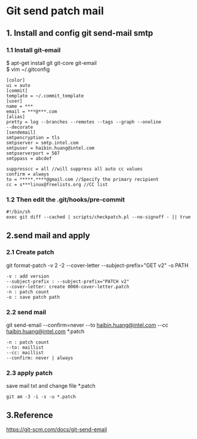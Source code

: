 # Git send patch mail #

## 1. Install and config git send-mail smtp ##
### 1.1 Install git-email ###
  $ apt-get install git git-core git-email  
  $ vim ~/.gitconfig

	[color]
	ui = auto
	[commit]
	template = ~/.commit_template
	[user]
	name = ***
	email = ***@***.com
	[alias]
	pretty = log --branches --remotes --tags --graph --oneline
	--decorate
	[sendemail]
	smtpencryption = tls
	smtpserver = smtp.intel.com
	smtpuser = haibin.huang@intel.com
	smtpserverport = 587
	smtppass = abcdef
	 
	suppresscc = all //will suppress all auto cc values
	confirm = always
	to = *****.****@gmail.com //Specify the primary recipient
	cc = s***linux@freelists.org //CC list

### 1.2 Then edit the .git/hooks/pre-commit ###
	#!/bin/sh
	exec git diff --cached | scripts/checkpatch.pl --no-signoff - || true

## 2.send mail and apply ##
### 2.1 Create patch ###

git format-patch -v 2 -2 --cover-letter --subject-prefix="GET v2" -o PATH

	-v : add version
	--subject-prefix : --subject-prefix="PATCH v2"
	--cover-letter: create 0000-cover-letter.patch
	-n : patch count
	-o : save patch path


### 2.2 send mail ###

  git send-email --confirm=never --to haibin.huang@intel.com --cc haibin.huang@intel.com *.patch
  
	-n : patch count
	--to: maillist
	--cc: maillist
	--confirm: never | always
  
### 2.3 apply patch ###
  save mail txt and change file *.patch

	git am -3 -i -s -u *.patch
  
## 3.Reference ##
  https://git-scm.com/docs/git-send-email

  
